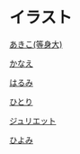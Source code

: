 # イラスト

[あきこ(等身大)](https://github.com/rikuriku0402/Cute_Girls/blob/develop/Assets/Textures/TyouTokimekiSendenbu/Aki/AkiLife-size.png)

[かなえ]()

[はるみ]()

[ひとり]()

[ジュリエット]()

[ひよみ]()
